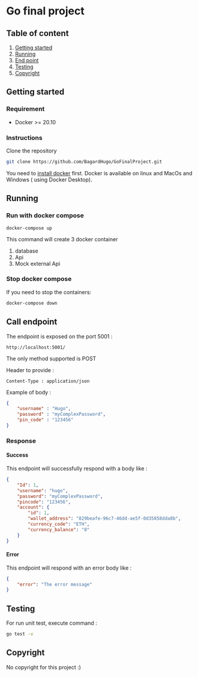 # Go final project

## Table of content

1. [Getting started](#Getting-started)
2. [Running](#Running)
3. [End point](#End-point)
4. [Testing](#End-point)
5. [Copyright](#End-point)


## Getting started

### Requirement

- Docker >= 20.10

### Instructions

Clone the repository

```sh
git clone https://github.com/BagardHugo/GoFinalProject.git
```

You  need to [install docker](https://docs.docker.com/get-docker/) first.
Docker is available on linux and MacOs and Windows ( using Docker Desktop).

## Running

### Run with docker compose
```shell
docker-compose up
```

This command will create 3 docker container
1. database
2. Api
3. Mock external Api

### Stop docker compose
If you need to stop the containers:

```sh
docker-compose down
```

## Call endpoint
The endpoint is exposed on the port 5001 :
```
http://localhost:5001/
```

The only method supported is POST

Header to provide :
```
Content-Type : application/json
```

Example of body :
```json
{
    "username" : "Hugo",
    "password" : "myComplexPassword",
    "pin_code" : "123456"
}
```

### Response 
#### Success
This endpoint will successfully respond with a body like :
```json
{
    "Id": 1,
    "username": "hugo",
    "password": "myComplexPassword",
    "pincode": "123456",
    "account": {
        "id": 1,
        "wallet_address": "829beafe-96c7-46dd-ae5f-0d35858dda8b",
        "currency_code": "ETH",
        "currency_balance": "0"
    }
}
```

#### Error
This endpoint will respond with an error body like :
```json
{
    "error": "The error message"
}
```

## Testing

For run unit test, execute command :

```sh
go test -v
```

## Copyright
No copyright for this project :)